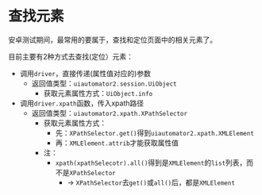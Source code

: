 # 查找元素

安卓测试期间，最常用的要属于，查找和定位页面中的相关元素了。

目前主要有2种方式去查找(定位）元素：

* 调用`driver`，直接传递(属性值对应的)参数
  * 返回值类型：`uiautomator2.session.UiObject`
    * 获取元素属性方式：`UiObject.info`
* 调用`driver.xpath`函数，传入xpath路径
  * 返回值类型：`uiautomator2.xpath.XPathSelector`
    * 获取元素属性方式：
      * 先：`XPathSelector.get()`得到`uiautomator2.xpath.XMLElement`
      * 再：`XMLElement.attrib`才能获取属性值
    * 注：
      * `xpath(xpathSelecotr).all()`得到是`XMLElement`的`list`列表，而不是`XPathSelector`
        * -> `XPathSelector`去`get()`或`all()`后，都是`XMLElement`
